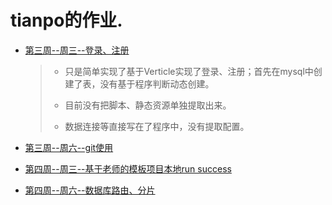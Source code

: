 # tianpo的作业.

- [第三周--周三--登录、注册](http://of.yulong.name/group4/homework/tree/tianpo/vertx_login_register)

	> - 只是简单实现了基于Verticle实现了登录、注册；首先在mysql中创建了表，没有基于程序判断动态创建。
	> 
	> - 目前没有把脚本、静态资源单独提取出来。
	> 
	> - 数据连接等直接写在了程序中，没有提取配置。

- [第三周--周六--git使用](http://of.yulong.name/group4/homework/tree/tianpo/git%E4%BD%BF%E7%94%A8)
- [第四周--周三--基于老师的模板项目本地run success](http://of.yulong.name/group4/homework/tree/tianpo/2017-09-06%20(%E7%AC%AC%E5%9B%9B%E5%91%A8__%E5%91%A8%E4%B8%89)/kotlin-web)
- [第四周--周六--数据库路由、分片](http://of.yulong.name/group4/homework/tree/tianpo/2017-09-09%20(%E7%AC%AC%E5%9B%9B%E5%91%A8__%E5%91%A8%E5%85%AD)/sharding)




